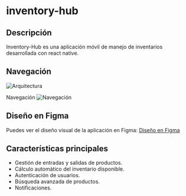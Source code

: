 # inventory-hub

## Descripción
Inventory-Hub es una aplicación móvil de manejo de inventarios desarrollada con react native.

## Navegación
![Arquitectura](https://github.com/JoseAzmitia/inventory-hub/assets/85298893/4db9d08d-16d5-468e-91a6-388a307f4f74)

Navegación
![Navegación](https://github.com/JoseAzmitia/inventory-hub/assets/85298893/c68a5b39-166f-41d7-ada0-71ed37e97bd6)

## Diseño en Figma
Puedes ver el diseño visual de la aplicación en Figma: [Diseño en Figma](https://www.dropbox.com/s/64vjozp1cew9mf4/InventoryHub.png?dl=0)

## Características principales
- Gestión de entradas y salidas de productos.
- Cálculo automático del inventario disponible.
- Autenticación de usuarios.
- Búsqueda avanzada de productos.
- Notificaciones.
